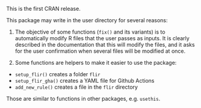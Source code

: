 This is the first CRAN release.

This package may write in the user directory for several reasons:

1. The objective of some functions (`fix()` and its variants) is to
   automatically modify R files that the user passes as inputs. It is clearly
   described in the documentation that this will modify the files, and it asks
   for the user confirmation when several files will be modified at once.

2. Some functions are helpers to make it easier to use the package:
  - `setup_flir()` creates a folder `flir`
  - `setup_flir_gha()` creates a YAML file for Github Actions
  - `add_new_rule()` creates a file in the `flir` directory

  Those are similar to functions in other packages, e.g. `usethis`.
